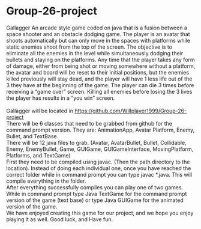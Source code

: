 # Group-26-project
Gallagger
An arcade style game coded on java that is a fusion between a space shooter and an obstacle dodging game. The player is an avatar that shoots automatically but can only move in the spaces with platforms while static enemies shoot from the top of the screen. The objective is to eliminate all the enemies in the level while simultaneously dodging their bullets and staying on the platforms. Any time that the player takes any form of damage, either from being shot or moving somewhere without a platform, the avatar and board will be reset to their initial positions, but the enemies killed previously will stay dead, and the player will have 1 less life out of the 3 they have at the beginning of the game. The player can die 3 times before receiving a “game over” screen. Killing all enemies before losing the 3 lives the player has results in a “you win” screen.
<br>
<br>
Gallagger will be located in https://github.com/Willplayer1999/Group-26-project
<br>
There will be 6 classes that need to be grabbed from github for the command prompt version. They are: AnimationApp, Avatar Platform, Enemy, Bullet, and TextBase.
<br>
There will be 12 java files to grab. (Avatar, AvatarBullet, Bullet, Collidable, Enemy, EnemyBullet, Game, GUIGame, GUIGameInterface,  MovingPlatform, Platforms, and TextGame)
<br>
First they need to be compiled using javac. (Then the path directory to the location). Instead of doing each individual one, once you have reached the correct folder while in command prompt you can type javac *.java. This will compile everything in the folder.
<br>
After everything successfully compiles you can play one of two games. While in command prompt type Java TextGame for the command prompt version of the game (text base) or type Java GUIGame for the animated version of the game.
<br>
We have enjoyed creating this game for our project, and we hope you enjoy playing it as well. Good luck, and Have fun.
